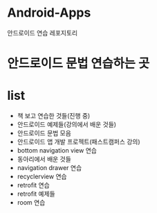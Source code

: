 # Android-Apps
안드로이드 연습 레포지토리

<h1>안드로이드 문법 연습하는 곳</h1>

# list
<ul>
  <li>책 보고 연습한 것들(진행 중)</li>
  <li>안드로이드 예제들(강의에서 배운 것들)</li>
  <li>안드로이드 문법 모음</li>
  <li>안드로이드 앱 개발 프로젝트(패스트캠퍼스 강의)</li>
  <li>bottom navigation view 연습</li>
  <li>동아리에서 배운 것들</li>
  <li>navigation drawer 연습</li>
  <li>recyclerview 연습</li>
  <li>retrofit 연습</li>
  <li>retrofit 예제들</li>
  <li>room 연습</li>
</ul>
